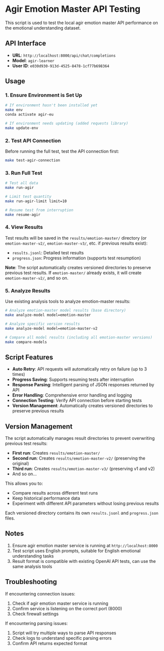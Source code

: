 # Agir Emotion Master API Testing

This script is used to test the local agir emotion master API performance on the emotional understanding dataset.

## API Interface

- **URL**: `http://localhost:8000/api/chat/completions`
- **Model**: `agir-learner`
- **User ID**: `e030d930-913d-4525-8478-1cf77b698364`

## Usage

### 1. Ensure Environment is Set Up

```bash
# If environment hasn't been installed yet
make env
conda activate agir-eu

# If environment needs updating (added requests library)
make update-env
```

### 2. Test API Connection

Before running the full test, test the API connection first:

```bash
make test-agir-connection
```

### 3. Run Full Test

```bash
# Test all data
make run-agir

# Limit test quantity
make run-agir-limit limit=10

# Resume test from interruption
make resume-agir
```

### 4. View Results

Test results will be saved in the `results/emotion-master/` directory (or `emotion-master-v2/`, `emotion-master-v3/`, etc. if previous results exist):

- `results.jsonl`: Detailed test results
- `progress.json`: Progress information (supports test resumption)

**Note**: The script automatically creates versioned directories to preserve previous test results. If `emotion-master/` already exists, it will create `emotion-master-v2/`, and so on.

### 5. Analyze Results

Use existing analysis tools to analyze emotion-master results:

```bash
# Analyze emotion-master model results (base directory)
make analyze-model model=emotion-master

# Analyze specific version results
make analyze-model model=emotion-master-v2

# Compare all model results (including all emotion-master versions)
make compare-models
```

## Script Features

- **Auto Retry**: API requests will automatically retry on failure (up to 3 times)
- **Progress Saving**: Supports resuming tests after interruption
- **Response Parsing**: Intelligent parsing of JSON responses returned by API
- **Error Handling**: Comprehensive error handling and logging
- **Connection Testing**: Verify API connection before starting tests
- **Version Management**: Automatically creates versioned directories to preserve previous results

## Version Management

The script automatically manages result directories to prevent overwriting previous test results:

- **First run**: Creates `results/emotion-master/`
- **Second run**: Creates `results/emotion-master-v2/` (preserving the original)
- **Third run**: Creates `results/emotion-master-v3/` (preserving v1 and v2)
- And so on...

This allows you to:
- Compare results across different test runs
- Keep historical performance data
- Experiment with different API parameters without losing previous results

Each versioned directory contains its own `results.jsonl` and `progress.json` files.

## Notes

1. Ensure agir emotion master service is running at `http://localhost:8000`
2. Test script uses English prompts, suitable for English emotional understanding tasks
3. Result format is compatible with existing OpenAI API tests, can use the same analysis tools

## Troubleshooting

If encountering connection issues:

1. Check if agir emotion master service is running
2. Confirm service is listening on the correct port (8000)
3. Check firewall settings

If encountering parsing issues:

1. Script will try multiple ways to parse API responses
2. Check logs to understand specific parsing errors
3. Confirm API returns expected format 